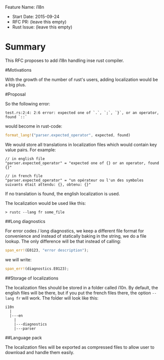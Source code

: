 Feature Name: i18n
- Start Date: 2015-09-24
- RFC PR: (leave this empty)
- Rust Issue: (leave this empty)

# Summary

This RFC proposes to add i18n handling inse rust compiler.

#Motivations

With the growth of the number of rust's users, adding localization would be a big plus.

#Proposal

So the following error:

```Shell
test.rs:2:4: 2:6 error: expected one of `.`, `;`, `}`, or an operator, found `::`
```

would become in rust-code:

```Rust
format_lang!("parser.expected_operator", expected, found)
```

We would store all translations in localization files which would contain key value pairs. For example:

```
// in english file
"parser.expected_operator" = "expected one of {} or an operator, found {}"

// in french file
"parser.expected_operator" = "un opérateur ou l'un des symboles suivants était attendu: {}, obtenu: {}"
```

If no translation is found, the english localization is used.

The localization would be used like this:

```Shell
> rustc --lang fr some_file
```

##Long diagnostics

For error codes / long diagnostics, we keep a different file format for convenience and instead of statically baking in the string, we do a file lookup. The only difference will be that instead of calling:

```Rust
span_err!(E0123, "error description");
```
we will write:

```Rust
span_err!(diagnostics.E0123);
```

##Storage of localizations

The localization files should be stored in a folder called i10n. By default, the english files will be there, but if you put the french files there, the option `--lang fr` will work. The folder will look like this:

```
i10n
  |
  |---en
    |
    |---diagnostics
    |---parser
```

##Language pack

The localization files will be exported as compressed files to allow user to download and handle them easily.
